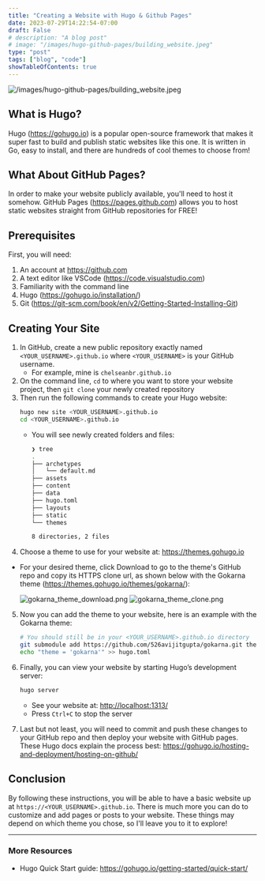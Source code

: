 ```yaml
---
title: "Creating a Website with Hugo & Github Pages"
date: 2023-07-29T14:22:54-07:00
draft: False
# description: "A blog post"
# image: "/images/hugo-github-pages/building_website.jpeg"
type: "post"
tags: ["blog", "code"]
showTableOfContents: true
---
```

![/images/hugo-github-pages/building_website.jpeg](/images/hugo-github-pages/building_website.jpeg)

## What is Hugo?

Hugo (https://gohugo.io) is a popular open-source framework that makes it super fast to build and publish static websites like this one. It is written in Go, easy to install, and there are hundreds of cool themes to choose from!

## What About GitHub Pages?

In order to make your website publicly available, you'll need to host it somehow. GitHub Pages (https://pages.github.com) allows you to host static websites straight from GitHub repositories for FREE!

## Prerequisites

First, you will need:
1. An account at https://github.com
2. A text editor like VSCode (https://code.visualstudio.com)
3. Familiarity with the command line
4. Hugo (https://gohugo.io/installation/)
5. Git (https://git-scm.com/book/en/v2/Getting-Started-Installing-Git)

## Creating Your Site

1. In GitHub, create a new public repository exactly named `<YOUR_USERNAME>.github.io` where `<YOUR_USERNAME>` is your GitHub username.
    - For example, mine is `chelseanbr.github.io`
2. On the command line, `cd` to where you want to store your website project, then `git clone` your newly created repository
3. Then run the following commands to create your Hugo website:
    ```bash
    hugo new site <YOUR_USERNAME>.github.io
    cd <YOUR_USERNAME>.github.io
    ```
    - You will see newly created folders and files:
        ```bash
        ❯ tree
        .
        ├── archetypes
        │   └── default.md
        ├── assets
        ├── content
        ├── data
        ├── hugo.toml
        ├── layouts
        ├── static
        └── themes

        8 directories, 2 files
        ```
4. Choose a theme to use for your website at: https://themes.gohugo.io
 - For your desired theme, click Download to go to the theme's GitHub repo and copy its HTTPS clone url, as shown below with the Gokarna theme (https://themes.gohugo.io/themes/gokarna/):

    ![gokarna_theme_download.png](/images/hugo-github-pages/gokarna_theme_download.png)
    ![gokarna_theme_clone.png](/images/hugo-github-pages/gokarna_theme_clone.png)

5. Now you can add the theme to your website, here is an example with the Gokarna theme:
    ```bash
    # You should still be in your <YOUR_USERNAME>.github.io directory
    git submodule add https://github.com/526avijitgupta/gokarna.git themes/gokarna
    echo "theme = 'gokarna'" >> hugo.toml
    ```

6. Finally, you can view your website by starting Hugo’s development server:
    ```bash
    hugo server
    ```
    - See your website at: [http://localhost:1313/](http://localhost:1313/)
    - Press `Ctrl+C` to stop the server

7. Last but not least, you will need to commit and push these changes to your GitHub repo and then deploy your website with GitHub pages. These Hugo docs explain the process best: https://gohugo.io/hosting-and-deployment/hosting-on-github/

## Conclusion

By following these instructions, you will be able to have a basic website up at `https://<YOUR_USERNAME>.github.io`. There is much more you can do to customize and add pages or posts to your website. These things may depend on which theme you chose, so I'll leave you to it to explore!

___

### More Resources
 - Hugo Quick Start guide: https://gohugo.io/getting-started/quick-start/
